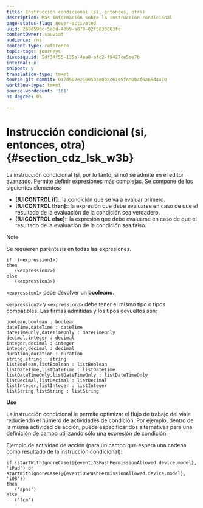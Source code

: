 ```yaml
---
title: Instrucción condicional (si, entonces, otra)
description: Más información sobre la instrucción condicional
page-status-flag: never-activated
uuid: 269d590c-5a6d-40b9-a879-02f5033863fc
contentOwner: sauviat
audience: rns
content-type: reference
topic-tags: journeys
discoiquuid: 5df34f55-135a-4ea8-afc2-f9427ce5ae7b
internal: n
snippet: y
translation-type: tm+mt
source-git-commit: 017d502e21605b3e0b8c61e5fea0b4f6a65d4470
workflow-type: tm+mt
source-wordcount: '161'
ht-degree: 0%

---
```



# Instrucción condicional (si, entonces, otra) {#section_cdz_lsk_w3b}

La instrucción condicional (si, por lo tanto, si no) se admite en el editor avanzado. Permite definir expresiones más complejas. Se compone de los siguientes elementos:

* **[!UICONTROL if]**:: la condición que se va a evaluar primero.
* **[!UICONTROL then]**:: la expresión que debe evaluarse en caso de que el resultado de la evaluación de la condición sea verdadero.
* **[!UICONTROL else]**:: la expresión que debe evaluarse en caso de que el resultado de la evaluación de la condición sea falso.

>[!NOTE]
>
>Se requieren paréntesis en todas las expresiones.

```
if  (<expression1>)
then
   (<expression2>)
else
   (<expression3>)
```

`<expression1>` debe devolver un **booleano**.

`<expression2>` y `<expression3>` debe tener el mismo tipo o tipos compatibles. Las firmas admitidas y los tipos devueltos son:

```
boolean,boolean : boolean
dateTime,dateTime : dateTime
dateTimeOnly,dateTimeOnly : dateTimeOnly
decimal,integer : decimal
integer,decimal : integer
integer,decimal : decimal
duration,duration : duration
string,string : string
listBoolean,listBoolean : listBoolean
listDateTime,listDateTime : listDateTime
listDateTimeOnly,listDateTimeOnly : listDateTimeOnly
listDecimal,listDecimal : listDecimal
listInteger,listInteger : listInteger
listString,listString : listString
```

**Uso**

La instrucción condicional le permite optimizar el flujo de trabajo del viaje reduciendo el número de actividades de condición. Por ejemplo, dentro de la misma actividad de acción, puede especificar dos alternativas para una definición de campo utilizando sólo una expresión de condición.

Ejemplo de actividad de acción (para un campo que espera una cadena como resultado de la instrucción condicional):

```
if (startWithIgnoreCase(@{eventiOSPushPermissionAllowed.device.model}, 'iPad') or startWithIgnoreCase(@{eventiOSPushPermissionAllowed.device.model}, 'iOS'))
then
   ('apns')
else
   ('fcm')
```
